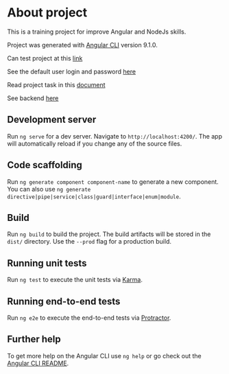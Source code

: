 # About project

This is a training project for improve Angular and NodeJs skills.

Project was generated with [Angular CLI](https://github.com/angular/angular-cli) version 9.1.0.

Can test project at this [link](https://study-system-client.herokuapp.com/title)

See the default user login and password [here](https://github.com/Aarrtteemm123/study-system-server/tree/master/src/database)

Read project task in this [document](https://github.com/Aarrtteemm123/study-system-client/blob/master/Task.docx)

See backend [here](https://github.com/Aarrtteemm123/study-system-server)

## Development server

Run `ng serve` for a dev server. Navigate to `http://localhost:4200/`. The app will automatically reload if you change any of the source files.

## Code scaffolding

Run `ng generate component component-name` to generate a new component. You can also use `ng generate directive|pipe|service|class|guard|interface|enum|module`.

## Build

Run `ng build` to build the project. The build artifacts will be stored in the `dist/` directory. Use the `--prod` flag for a production build.

## Running unit tests

Run `ng test` to execute the unit tests via [Karma](https://karma-runner.github.io).

## Running end-to-end tests

Run `ng e2e` to execute the end-to-end tests via [Protractor](http://www.protractortest.org/).

## Further help

To get more help on the Angular CLI use `ng help` or go check out the [Angular CLI README](https://github.com/angular/angular-cli/blob/master/README.md).
